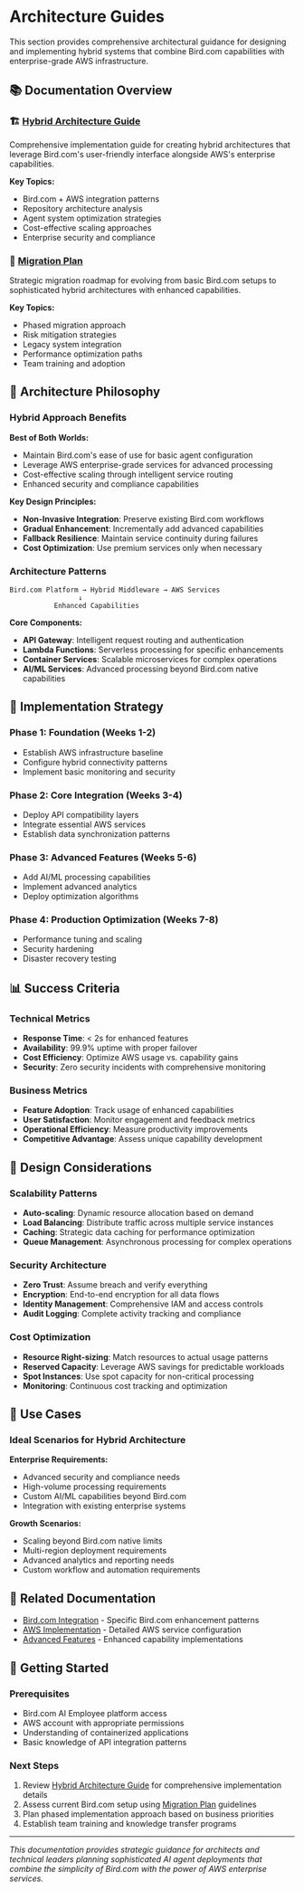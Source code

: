 # Architecture Guides

This section provides comprehensive architectural guidance for designing and implementing hybrid systems that combine Bird.com capabilities with enterprise-grade AWS infrastructure.

## 📚 Documentation Overview

### 🏗️ [Hybrid Architecture Guide](./HYBRID_ARCHITECTURE_GUIDE.md)
Comprehensive implementation guide for creating hybrid architectures that leverage Bird.com's user-friendly interface alongside AWS's enterprise capabilities.

**Key Topics:**
- Bird.com + AWS integration patterns
- Repository architecture analysis
- Agent system optimization strategies
- Cost-effective scaling approaches
- Enterprise security and compliance

### 🔄 [Migration Plan](./MIGRATION_PLAN.md)
Strategic migration roadmap for evolving from basic Bird.com setups to sophisticated hybrid architectures with enhanced capabilities.

**Key Topics:**
- Phased migration approach
- Risk mitigation strategies
- Legacy system integration
- Performance optimization paths
- Team training and adoption

## 🎯 Architecture Philosophy

### Hybrid Approach Benefits

**Best of Both Worlds:**
- Maintain Bird.com's ease of use for basic agent configuration
- Leverage AWS enterprise-grade services for advanced processing
- Cost-effective scaling through intelligent service routing
- Enhanced security and compliance capabilities

**Key Design Principles:**
- **Non-Invasive Integration**: Preserve existing Bird.com workflows
- **Gradual Enhancement**: Incrementally add advanced capabilities
- **Fallback Resilience**: Maintain service continuity during failures
- **Cost Optimization**: Use premium services only when necessary

### Architecture Patterns

```
Bird.com Platform → Hybrid Middleware → AWS Services
                 ↓
           Enhanced Capabilities
```

**Core Components:**
- **API Gateway**: Intelligent request routing and authentication
- **Lambda Functions**: Serverless processing for specific enhancements
- **Container Services**: Scalable microservices for complex operations
- **AI/ML Services**: Advanced processing beyond Bird.com native capabilities

## 🚀 Implementation Strategy

### Phase 1: Foundation (Weeks 1-2)
- Establish AWS infrastructure baseline
- Configure hybrid connectivity patterns
- Implement basic monitoring and security

### Phase 2: Core Integration (Weeks 3-4)
- Deploy API compatibility layers
- Integrate essential AWS services
- Establish data synchronization patterns

### Phase 3: Advanced Features (Weeks 5-6)
- Add AI/ML processing capabilities
- Implement advanced analytics
- Deploy optimization algorithms

### Phase 4: Production Optimization (Weeks 7-8)
- Performance tuning and scaling
- Security hardening
- Disaster recovery testing

## 📊 Success Criteria

### Technical Metrics
- **Response Time**: < 2s for enhanced features
- **Availability**: 99.9% uptime with proper failover
- **Cost Efficiency**: Optimize AWS usage vs. capability gains
- **Security**: Zero security incidents with comprehensive monitoring

### Business Metrics
- **Feature Adoption**: Track usage of enhanced capabilities
- **User Satisfaction**: Monitor engagement and feedback metrics
- **Operational Efficiency**: Measure productivity improvements
- **Competitive Advantage**: Assess unique capability development

## 🔧 Design Considerations

### Scalability Patterns
- **Auto-scaling**: Dynamic resource allocation based on demand
- **Load Balancing**: Distribute traffic across multiple service instances
- **Caching**: Strategic data caching for performance optimization
- **Queue Management**: Asynchronous processing for complex operations

### Security Architecture
- **Zero Trust**: Assume breach and verify everything
- **Encryption**: End-to-end encryption for all data flows
- **Identity Management**: Comprehensive IAM and access controls
- **Audit Logging**: Complete activity tracking and compliance

### Cost Optimization
- **Resource Right-sizing**: Match resources to actual usage patterns
- **Reserved Capacity**: Leverage AWS savings for predictable workloads
- **Spot Instances**: Use spot capacity for non-critical processing
- **Monitoring**: Continuous cost tracking and optimization

## 🎯 Use Cases

### Ideal Scenarios for Hybrid Architecture

**Enterprise Requirements:**
- Advanced security and compliance needs
- High-volume processing requirements
- Custom AI/ML capabilities beyond Bird.com
- Integration with existing enterprise systems

**Growth Scenarios:**
- Scaling beyond Bird.com native limits
- Multi-region deployment requirements
- Advanced analytics and reporting needs
- Custom workflow and automation requirements

## 📖 Related Documentation

- [Bird.com Integration](../04-bird-integration/) - Specific Bird.com enhancement patterns
- [AWS Implementation](../02-implementation/) - Detailed AWS service configuration
- [Advanced Features](../03-advanced-features/) - Enhanced capability implementations

## 🤝 Getting Started

### Prerequisites
- Bird.com AI Employee platform access
- AWS account with appropriate permissions
- Understanding of containerized applications
- Basic knowledge of API integration patterns

### Next Steps
1. Review [Hybrid Architecture Guide](./HYBRID_ARCHITECTURE_GUIDE.md) for comprehensive implementation details
2. Assess current Bird.com setup using [Migration Plan](./MIGRATION_PLAN.md) guidelines
3. Plan phased implementation approach based on business priorities
4. Establish team training and knowledge transfer programs

---

*This documentation provides strategic guidance for architects and technical leaders planning sophisticated AI agent deployments that combine the simplicity of Bird.com with the power of AWS enterprise services.*
